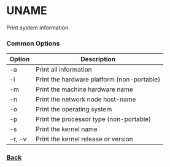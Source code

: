 # UNAME

Print system information.

### Common Options

| Option | Description |
| --- | --- |
| -a | Print all information |
| -i | Print the hardware platform (non-portable) |
| -m | Print the machine hardware name |
| -n | Print the network node host-name |
| -o | Print the operating system |
| -p | Print the processor type (non-portable) |
| -s | Print the kernel name |
| -r, -v | Print the kernel release or version |


### [Back](linux-man-pages.md)
